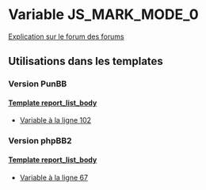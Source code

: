 # Variable JS_MARK_MODE_0
[Explication sur le forum des forums](http://forum.forumactif.com/t294113-listing-des-variables#JS_MARK_MODE_0)

## Utilisations dans les templates

### Version PunBB

#### [Template report_list_body](punbb/report_list_body.md)
* [Variable à la ligne 102](../punbb/report_list_body.tpl#L102)

### Version phpBB2

#### [Template report_list_body](subsilver/report_list_body.md)
* [Variable à la ligne 67](../subsilver/report_list_body.tpl#L67)